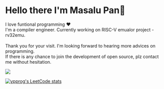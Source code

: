 # Hello there I'm Masalu Pan👋

I love funtional programming  :heart:
<br>I'm a compiler engineer. Currently working on RISC-V emualor project - rv32emu.
<br>
<br>Thank you for your visit. I'm looking forward to hearing more advices on programming.
<br>If there is any chance to join the development of open source, plz contact me without hesitation.


[![](https://raw.githubusercontent.com/ypprog/github-profile-summary-cards-example/master/profile-summary-card-output/vue/0-profile-details.svg)](https://github.com/ypprog/github-profile-summary-cards)

[![ypprog's LeetCode stats](https://leetcode-stats-six.vercel.app/?username=ypprog)](https://github.com/KnlnKS/leetcode-stats)

